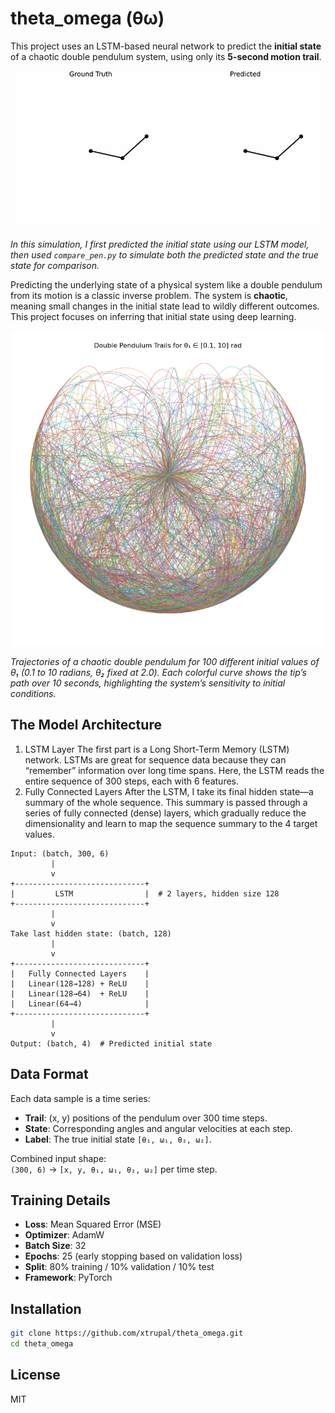 # theta_omega (θω)

This project uses an LSTM-based neural network to predict the **initial state** of a chaotic double pendulum system, using only its **5-second motion trail**.

![model demo ;)](comparision.gif)

_In this simulation, I first predicted the initial state using our LSTM model, then used `compare_pen.py` to simulate both the predicted state and the true state for comparison._

Predicting the underlying state of a physical system like a double pendulum from its motion is a classic inverse problem. The system is **chaotic**, meaning small changes in the initial state lead to wildly different outcomes. This project focuses on inferring that initial state using deep learning.

![Double Pendulum Chaos](chaos.png)

_Trajectories of a chaotic double pendulum for 100 different initial values of θ₁ (0.1 to 10 radians, θ₂ fixed at 2.0). Each colorful curve shows the tip’s path over 10 seconds, highlighting the system’s sensitivity to initial conditions._

## The Model Architecture

1. LSTM Layer
   The first part is a Long Short-Term Memory (LSTM) network. LSTMs are great for sequence data because they can “remember” information over long time spans. Here, the LSTM reads the entire sequence of 300 steps, each with 6 features.
2. Fully Connected Layers
   After the LSTM, I take its final hidden state—a summary of the whole sequence. This summary is passed through a series of fully connected (dense) layers, which gradually reduce the dimensionality and learn to map the sequence summary to the 4 target values.

```
Input: (batch, 300, 6)
         |
         v
+-----------------------------+
|         LSTM                |  # 2 layers, hidden size 128
+-----------------------------+
         |
         v
Take last hidden state: (batch, 128)
         |
         v
+-----------------------------+
|   Fully Connected Layers    |
|   Linear(128→128) + ReLU    |
|   Linear(128→64)  + ReLU    |
|   Linear(64→4)              |
+-----------------------------+
         |
         v
Output: (batch, 4)  # Predicted initial state
```

## Data Format

Each data sample is a time series:

- **Trail**: (x, y) positions of the pendulum over 300 time steps.
- **State**: Corresponding angles and angular velocities at each step.
- **Label**: The true initial state `[θ₁, ω₁, θ₂, ω₂]`.

Combined input shape:  
`(300, 6)` → `[x, y, θ₁, ω₁, θ₂, ω₂]` per time step.

## Training Details

- **Loss**: Mean Squared Error (MSE)
- **Optimizer**: AdamW
- **Batch Size**: 32
- **Epochs**: 25 (early stopping based on validation loss)
- **Split**: 80% training / 10% validation / 10% test
- **Framework**: PyTorch

## Installation

```bash
git clone https://github.com/xtrupal/theta_omega.git
cd theta_omega
```

## License

MIT

